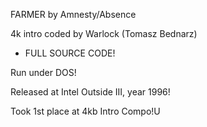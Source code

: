 FARMER by Amnesty/Absence
 
4k intro coded by Warlock (Tomasz Bednarz)

+ FULL SOURCE CODE!

Run under DOS!  

Released at Intel Outside III, year 1996!

Took 1st place at 4kb Intro Compo!U  
